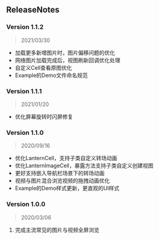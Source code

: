## ReleaseNotes

### Version 1.1.2

> 2021/03/30

- 加载更多新增图片时，图片偏移问题的优化
- 网络图片加载完成后，视图刷新回调优化处理
- 自定义Cell查看原图优化
- Example的Demo文件命名规范



### Version 1.1.1

> 2021/01/20

- 优化屏幕旋转时闪屏修复

  

### Version 1.1.0

> 2020/09/16

- 优化LanternCell，支持子类自定义转场动画
- 优化LanternImageCell，暴露方法支持子类自定义创建视图
- 更好支持嵌入导航栏场景下的转场动画
- 视频与图片混合浏览视频的拖拽动画优化
- Example的Demo样式更新，更直观的UI样式



### Version 1.0.0

> 2020/03/06

1. 完成主流常见的图片与视频全屏浏览

